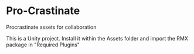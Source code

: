 # Pro-Crastinate
Procrastinate assets for collaboration

This is a Unity project. Install it within the Assets folder and import the RMX package in "Required Plugins"
